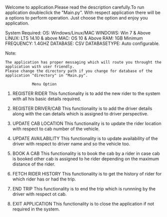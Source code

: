 Welcome to application.Please read the description carefully.To run application doubleclick the "Main.py". With respect application there will be a options to perform operation. Just choose the option and enjoy you application.

System Required: OS: Windows/Linux/MAC WINDOWS: Win 7 & Above LINUX: LTS 14.10 & above MAC: OS 10 & Above RAM: 1GB Minimum FREQUENCY: 1.4GHZ DATABASE: CSV DATABASETYPE: Auto configurable.

Note:

    The application has proper messaging which will route you throught the application with user friendly.
    Please change the directory path if you change for database of the application "directory" in "Main.py".

                Menu Option

  1.  REGISTER RIDER This functionality is to add the new rider to the system with all his basic details required.

  2.  REGISTER DRIVER/CAB This functionality is to add the driver details along with the can details which is assigned to driver perspective.

  3.  UPDATE CAB LOCATION This functionality is to update the rider location with respect to cab number of the vehicle.

  4.  UPDATE AVAILABILITY This functionality is to update availability of the driver with respect to driver name and so the vehicle too.

  5.  BOOK A CAB This functionality is to book the cab by a rider in case cab is booked other cab is assigned to he rider depending on the maximum distance of the rider.

  6.  FETCH RIDER HISTORY This functionality is to get the history of rider for which rider has or had the trip.

  7.  END TRIP This functionality is to end the trip which is runnning by the driver with respect ot cab.

  8.  EXIT APPLICATION This functionality is to close the application if not required in the system.

                 

